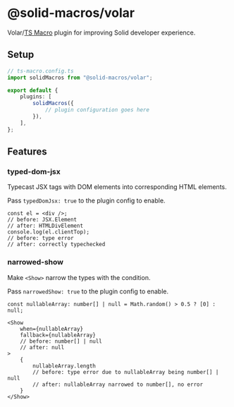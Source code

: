 # @solid-macros/volar

Volar/[TS Macro](https://github.com/ts-macro/ts-macro) plugin for improving Solid developer experience.

## Setup

```ts
// ts-macro.config.ts
import solidMacros from "@solid-macros/volar";

export default {
	plugins: [
		solidMacros({
			// plugin configuration goes here
		}),
	],
};
```

## Features

### typed-dom-jsx

Typecast JSX tags with DOM elements into corresponding HTML elements.

Pass `typedDomJsx: true` to the plugin config to enable.

```tsx
const el = <div />;
// before: JSX.Element
// after: HTMLDivElement
console.log(el.clientTop);
// before: type error
// after: correctly typechecked
```

### narrowed-show

Make `<Show>` narrow the types with the condition.

Pass `narrowedShow: true` to the plugin config to enable.

```tsx
const nullableArray: number[] | null = Math.random() > 0.5 ? [0] : null;

<Show
	when={nullableArray}
	fallback={nullableArray}
	// before: number[] | null
	// after: null
>
	{
		nullableArray.length
		// before: type error due to nullableArray being number[] | null
		// after: nullableArray narrowed to number[], no error
	}
</Show>
```
